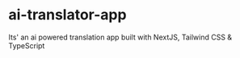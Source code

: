 # ai-translator-app
Its' an ai powered translation app built with NextJS, Tailwind CSS &amp; TypeScript

